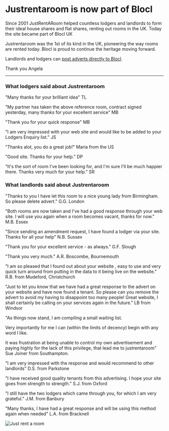 Justrentaroom is now part of Blocl
==================================

Since 2001 JustRentARoom helped countless
lodgers and landlords to form their ideal house shares and flat shares, renting
out rooms in the UK. Today the site became part of Blocl UK

Justrentaroom was the 1st of its kind in the UK, pioneering the way rooms are
rented today. Blocl is proud to continue the heritage moving
forward.

Landlords and lodgers can [post adverts directly to Blocl](/rooms/post).

Thank you Angela

---

### What lodgers said about Justrentaroom

"Many thanks for your brilliant idea" TL

"My partner has taken the above reference room, contract signed yesterday, many
thanks for your excellent service" MB

"Thank you for your quick response" MB

"I am very impressed with your web site and would like to be added to your
Lodgers Enquiry list." JS

"Thanks alot, you do a great job!" Maria from the US

"Good site. Thanks for your help." DP

"It's the sort of room I've been looking for, and I'm sure I'll be much happier
there. Thanks very much for your help." SR

### What landlords said about Justrentaroom

"Thanks to you I have let this room to a nice young lady from Birmingham. So
please delete advert." G.G. London

"Both rooms are now taken and I've had a good response through your web
site. I will use you again when a room becomes vacant, thanks for now." M.B.
Essex

"Since sending an amendment request, I have found a lodger via your site. Thanks
for all your help" N.B. Sussex

"Thank you for your excellent service - as always." G.F. Slough

"Thank you very much." A.R. Boscombe, Bournemouth

"I am so pleased that I found out about your website , easy to use and very
quick turn around from putting in the data to it being live on the website."
R.B. from Mudeford, Christchurch

"Just to let you know that we have had a great response to the advert on your
website and have now found a tenant. So please can you remove the advert to
avoid my having to disappoint too many people! Great website, I shall certainly
be calling on your services again in the future." LB from Windsor

"As things now stand, I am compiling a small waiting list.

Very importantly for me I can (within the limits of decency) begin with any word
I like.

It was frustration at being unable to control my own advertisement and paying
highly for the lack of this privilege, that lead me to justrentaroom" Sue Joiner
from Southampton.

"I am very impressed with the response and would recommend to other landlords"
D.S. from Parkstone

"I have received good quality tenants from this advertising. I hope your site
goes from strength to strength." S.J. from Oxford

"I still have the two lodgers which came through you, for which I am very
grateful." J.M. from Banbury

"Many thanks, I have had a great response and will be using this method again
when needed" L.A. from Bracknell

![Just rent a room](/media/images/justrentaroom-picturehouses.jpg)

